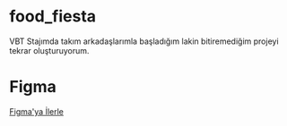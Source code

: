 # food_fiesta
VBT Stajımda takım arkadaşlarımla başladığım lakin bitiremediğim projeyi tekrar oluşturuyorum.  


# Figma
[Figma'ya İlerle](https://www.figma.com/file/LQhk53Zfj03aOg6Z2Y1OMg/Food-App?type=design&node-id=0-1&mode=design&t=4mlpn1vqkTgpjQtf-0)
